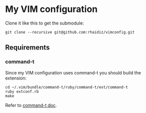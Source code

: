 # My VIM configuration

Clone it like this to get the submodule:

    git clone --recursive git@github.com:rhaidiz/vimconfig.git

## Requirements

### command-t

Since my VIM configuration uses command-t you should build the extension:

    cd ~/.vim/bundle/command-t/ruby/command-t/ext/command-t
    ruby extconf.rb
    make

Refer to [command-t doc](https://github.com/wincent/command-t/blob/master/doc/command-t.txt).

